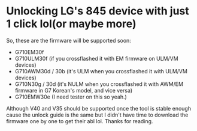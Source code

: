 # Unlocking LG's 845 device with just 1 click lol(or maybe more)

So, these are the firmware will be supported soon:
* G710EM30f
* G710ULM30f (if you crossflashed it with EM firmware on ULM/VM devices)
* G710AWM30d / 30b (it's ULM when you crossflashed it with ULM/VM devices)
* G710N30g / 30d (it's NULM when you crossflashed it with AWM/EM firmware in G7 Korean's model, and vice versa)
* G710EMW30e (I need tester on this so yeah.)


Although V40 and V35 should be supported once the tool is stable enough cause the unlock guide is the same but I didn't have time to download the firmware one by one to get their abl lol. Thanks for reading.

